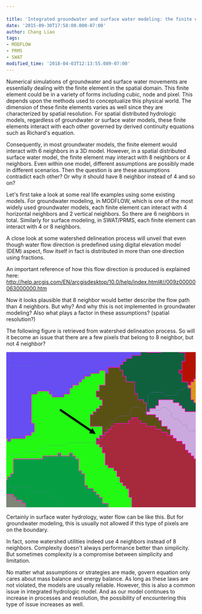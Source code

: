 ```yaml
---
 
title: 'Integrated groundwater and surface water modeling: the finite element'
date: '2015-09-30T17:58:00.000-07:00'
author: Chang Liao
tags:
- MODFLOW
- PRMS
- SWAT
modified_time: '2018-04-03T12:13:55.089-07:00'
---
```


Numerical simulations of groundwater and surface water movements are essentially dealing with the finite element in the spatial domain.
This finite element could be in a variety of forms including cubic, node and pixel. This depends upon the methods used to conceptualize this physical world.
The dimension of these finite elements varies as well since they are characterized by spatial resolution.
For spatial distributed hydrologic models, regardless of groundwater or surface water models, these finite elements interact with each other governed by derived continuity equations such as Richard's equation.

Consequently, in most groundwater models, the finite element would interact with 6 neighbors in a 3D model. However, in a spatial distributed surface water model, the finite element may interact with 8 neighbors or 4 neighbors. Even within one model, different assumptions are possibly made in different scenarios. 
Then the question is are these assumptions contradict each other? Or why it should have 8 neighbor instead of 4 and so on?

Let's first take a look at some real life examples using some existing models. For groundwater modeling, in MODFLOW, which is one of the most widely used groundwater models, each finite element can interact with 4 horizontal neighbors and 2 vertical neighbors. So there are 6 neighbors in total. Similarly for surface modeling, in SWAT/PRMS, each finite element can interact with 4 or 8 neighbors. 

A close look at some watershed delineation process will unveil that even though water flow direction is predefined using digital elevation model (DEM) aspect, flow itself in fact is distributed in more than one direction using fractions. 

An important reference of how this flow direction is produced is explained here:
http://help.arcgis.com/EN/arcgisdesktop/10.0/help/index.html#//009z00000063000000.htm

Now it looks plausible that 8 neighbor would better describe the flow path than 4 neighbors. But why?
And why this is not implemented in groundwater modeling? Also what plays a factor in these assumptions? (spatial resolution?)

The following figure is retrieved from watershed delineation process. So will it become an issue that there are a few pixels that belong to 8 neighbor, but not 4 neighbor?

![Figure 1](https://github.com/changliao/science/blob/main/_figure/hexwatershed/d8_problem.png?raw=true)

Certainly in surface water hydrology, water flow can be like this. But for groundwater modeling, this is usually not allowed if this type of pixels are on the boundary. 

In fact, some watershed utilities indeed use 4 neighbors instead of 8 neighbors.
Complexity doesn't always performance better than simplicity. But sometimes complexity is a compromise between simplicity and limitation.

No matter what assumptions or strategies are made, govern equation only cares about mass balance and energy balance. As long as these laws are not violated, the models are usually reliable. However, this is also a common issue in integrated hydrologic model. And as our model continues to increase in processes and resolution, the possibility of encountering this type of issue increases as well.
